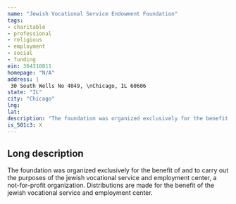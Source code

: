 ```yaml
---
name: "Jewish Vocational Service Endowment Foundation"
tags:
- charitable
- professional
- religious
- employment
- social
- funding
ein: 364310811
homepage: "N/A"
address: |
 30 South Wells No 4049, \nChicago, IL 60606
state: "IL"
city: "Chicago"
lng: 
lat: 
description: "The foundation was organized exclusively for the benefit of and to carry out the purposes of the jewish vocational service and employment center, a not-for-profit organization. "
is_501c3: X
---
```


## Long description

The foundation was organized exclusively for the benefit of and to carry out the purposes of the jewish vocational service and employment center, a not-for-profit organization. Distributions are made for the benefit of the jewish vocational service and employment center. 
